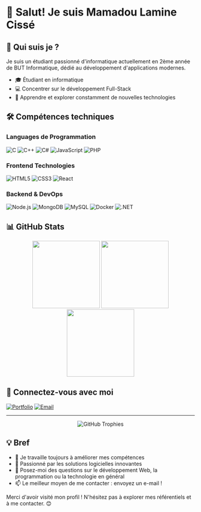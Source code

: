 # 👋 Salut! Je suis Mamadou Lamine Cissé

## 🚀 Qui suis je ?
Je suis un étudiant passionné d'informatique actuellement en 2ème année de BUT Informatique, dédié au développement d'applications modernes.

- 🎓 Étudiant en informatique
- 💻 Concentrer sur le développement Full-Stack
- 🌱 Apprendre et explorer constamment de nouvelles technologies

## 🛠️ Compétences techniques

### Languages de Programmation
![C](https://img.shields.io/badge/C-00599C?style=for-the-badge&logo=c&logoColor=white)
![C++](https://img.shields.io/badge/C++-00599C?style=for-the-badge&logo=c%2B%2B&logoColor=white)
![C#](https://img.shields.io/badge/C%23-239120?style=for-the-badge&logo=c-sharp&logoColor=white)
![JavaScript](https://img.shields.io/badge/JavaScript-F7DF1E?style=for-the-badge&logo=javascript&logoColor=black)
![PHP](https://img.shields.io/badge/PHP-777BB4?style=for-the-badge&logo=php&logoColor=white)

### Frontend Technologies
![HTML5](https://img.shields.io/badge/HTML5-E34F26?style=for-the-badge&logo=html5&logoColor=white)
![CSS3](https://img.shields.io/badge/CSS3-1572B6?style=for-the-badge&logo=css3&logoColor=white)
![React](https://img.shields.io/badge/React-20232A?style=for-the-badge&logo=react&logoColor=61DAFB)

### Backend & DevOps
![Node.js](https://img.shields.io/badge/Node.js-43853D?style=for-the-badge&logo=node.js&logoColor=white)
![MongoDB](https://img.shields.io/badge/MongoDB-4EA94B?style=for-the-badge&logo=mongodb&logoColor=white)
![MySQL](https://img.shields.io/badge/MySQL-00000F?style=for-the-badge&logo=mysql&logoColor=white)
![Docker](https://img.shields.io/badge/Docker-2CA5E0?style=for-the-badge&logo=docker&logoColor=white)
![.NET](https://img.shields.io/badge/.NET-5C2D91?style=for-the-badge&logo=.net&logoColor=white)

## 📊 GitHub Stats

<div align="center">
  <img height="180em" src="![neptune2k21's Streak](https://github-readme-streak-stats.herokuapp.com/?user=neptune2k21&theme=vue-dark&hide_border=true)"/>
  <img height="180em" src="https://github-readme-stats.vercel.app/api?username=neptune2k21&show_icons=true&theme=transparent&include_all_commits=true&count_private=true"/>
  <img height="180em" src="https://github-readme-streak-stats.herokuapp.com/?user=neptune2k21&theme=transparent"/>
</div>

## 🤝 Connectez-vous avec moi

[![Portfolio](https://img.shields.io/badge/Portfolio-000000?style=for-the-badge&logo=vercel&logoColor=white)](https://mon-portfolio-beryl.vercel.app/)
[![Email](https://img.shields.io/badge/Email-D14836?style=for-the-badge&logo=gmail&logoColor=white)](mailto:mamadoulcisse9236@gmail.com)

---

<p align="center">
  <img src="https://github-profile-trophy.vercel.app/?username=neptune2k21&theme=flat&column=8&margin-w=15&margin-h=15" alt="GitHub Trophies" />
</p>

## 💡 Bref

- 🔭 Je travaille toujours à améliorer mes compétences
- 🌱 Passionné par les solutions logicielles innovantes
- 💬 Posez-moi des questions sur le développement Web, la programmation ou la technologie en général
- 📫 Le meilleur moyen de me contacter : envoyez un e-mail !

Merci d'avoir visité mon profil ! N'hésitez pas à explorer mes référentiels et à me contacter. 😊
